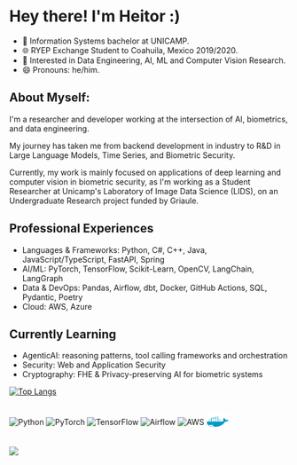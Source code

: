 # Hey there! I'm Heitor :)

- 🔭 Information Systems bachelor at UNICAMP.
- 🌐 RYEP Exchange Student to Coahuila, Mexico 2019/2020.
- 🌱 Interested in Data Engineering, AI, ML and Computer Vision Research.
- 😄 Pronouns: he/him.

## About Myself:
I'm a researcher and developer working at the intersection of AI, biometrics, and data engineering.

My journey has taken me from backend development in industry to R&D in Large Language Models, Time Series, and Biometric Security.

Currently, my work is mainly focused on applications of deep learning and computer vision in biometric security, as I'm working as a Student Researcher at Unicamp's Laboratory of Image Data Science (LIDS), on an Undergraduate Research project funded by Griaule.

## Professional Experiences
- Languages & Frameworks: Python, C#, C++, Java, JavaScript/TypeScript, FastAPI, Spring
- AI/ML: PyTorch, TensorFlow, Scikit-Learn, OpenCV, LangChain, LangGraph
- Data & DevOps: Pandas, Airflow, dbt, Docker, GitHub Actions, SQL, Pydantic, Poetry
- Cloud: AWS, Azure

## Currently Learning
- AgenticAI: reasoning patterns, tool calling frameworks and orchestration
- Security: Web and Application Security
- Cryptography: FHE & Privacy-preserving AI for biometric systems


[![Top Langs](https://github-readme-stats.vercel.app/api/top-langs/?username=heitornolla&hide=jupyter%20notebook&layout=compact&theme=radical)](https://github.com/anuraghazra/github-readme-stats)

<div style="display: inline_block"><br>
<div>
  <img align="center" alt="Python" height="30" width="40" src="https://cdn.jsdelivr.net/gh/devicons/devicon@latest/icons/python/python-original.svg">
  <img align="center" alt="PyTorch" height="30" width="40" src="https://cdn.jsdelivr.net/gh/devicons/devicon@latest/icons/pytorch/pytorch-original.svg">
  <img align="center" alt="TensorFlow" height="30" width="40" src="https://cdn.jsdelivr.net/gh/devicons/devicon@latest/icons/tensorflow/tensorflow-original.svg">
  <img align="center" alt="Airflow" height="30" width="40" src="https://cdn.jsdelivr.net/gh/devicons/devicon@latest/icons/apacheairflow/apacheairflow-original.svg">
  <img align="center" alt="AWS" height="30" width="40" src="https://cdn.jsdelivr.net/gh/devicons/devicon@latest/icons/amazonwebservices/amazonwebservices-plain-wordmark.svg">
  <img align="center" alt="Docker" height="30" width="40" src="https://raw.githubusercontent.com/devicons/devicon/6910f0503efdd315c8f9b858234310c06e04d9c0/icons/docker/docker-plain.svg">
</div>
  
  ##
 
<div>
  <a href="https://www.linkedin.com/in/heitor-nolla/" target="_blank"><img src="https://img.shields.io/badge/-LinkedIn-%230077B5?style=for-the-badge&logo=linkedin&logoColor=white" target="_blank"></a> 
  
</div>
